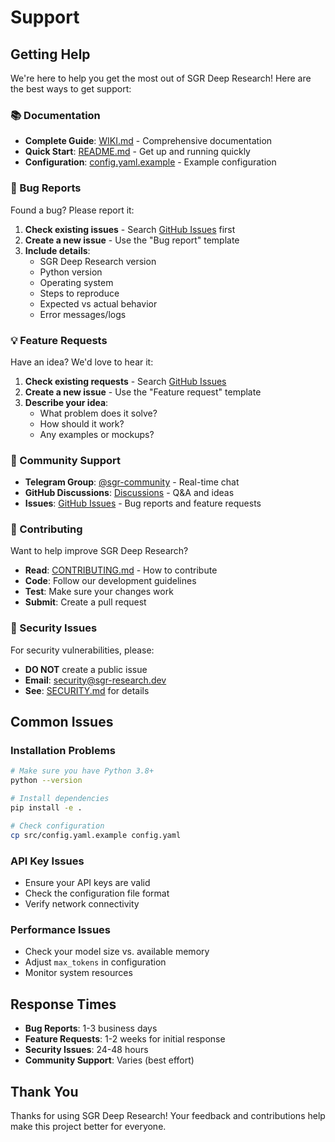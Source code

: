 # Support

## Getting Help

We're here to help you get the most out of SGR Deep Research! Here are the best ways to get support:

### 📚 Documentation
- **Complete Guide**: [WIKI.md](docs/WIKI.md) - Comprehensive documentation
- **Quick Start**: [README.md](README.md) - Get up and running quickly
- **Configuration**: [config.yaml.example](src/config.yaml.example) - Example configuration

### 🐛 Bug Reports
Found a bug? Please report it:

1. **Check existing issues** - Search [GitHub Issues](https://github.com/miteykons/double/issues) first
2. **Create a new issue** - Use the "Bug report" template
3. **Include details**:
   - SGR Deep Research version
   - Python version
   - Operating system
   - Steps to reproduce
   - Expected vs actual behavior
   - Error messages/logs

### 💡 Feature Requests
Have an idea? We'd love to hear it:

1. **Check existing requests** - Search [GitHub Issues](https://github.com/miteykons/double/issues)
2. **Create a new issue** - Use the "Feature request" template
3. **Describe your idea**:
   - What problem does it solve?
   - How should it work?
   - Any examples or mockups?

### 💬 Community Support
- **Telegram Group**: [@sgr-community](https://t.me/sgr-community) - Real-time chat
- **GitHub Discussions**: [Discussions](https://github.com/miteykons/double/discussions) - Q&A and ideas
- **Issues**: [GitHub Issues](https://github.com/miteykons/double/issues) - Bug reports and feature requests

### 🔧 Contributing
Want to help improve SGR Deep Research?

- **Read**: [CONTRIBUTING.md](CONTRIBUTING.md) - How to contribute
- **Code**: Follow our development guidelines
- **Test**: Make sure your changes work
- **Submit**: Create a pull request

### 🚨 Security Issues
For security vulnerabilities, please:

- **DO NOT** create a public issue
- **Email**: [security@sgr-research.dev](mailto:security@sgr-research.dev)
- **See**: [SECURITY.md](SECURITY.md) for details

## Common Issues

### Installation Problems
```bash
# Make sure you have Python 3.8+
python --version

# Install dependencies
pip install -e .

# Check configuration
cp src/config.yaml.example config.yaml
```

### API Key Issues
- Ensure your API keys are valid
- Check the configuration file format
- Verify network connectivity

### Performance Issues
- Check your model size vs. available memory
- Adjust `max_tokens` in configuration
- Monitor system resources

## Response Times

- **Bug Reports**: 1-3 business days
- **Feature Requests**: 1-2 weeks for initial response
- **Security Issues**: 24-48 hours
- **Community Support**: Varies (best effort)

## Thank You

Thanks for using SGR Deep Research! Your feedback and contributions help make this project better for everyone.
